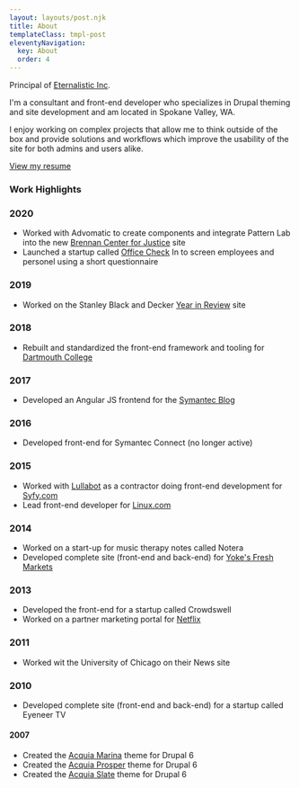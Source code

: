 ```yaml
---
layout: layouts/post.njk
title: About
templateClass: tmpl-post
eleventyNavigation:
  key: About
  order: 4
---
```


Principal of [Eternalistic Inc](https://www.eternalistic.com).

I'm a consultant and front-end developer who specializes in Drupal theming and site development and am located in Spokane Valley, WA.

I enjoy working on complex projects that allow me to think outside of the box and provide solutions and workflows which improve the usability of the site for both admins and users alike.

[View my resume](/resume)

### Work Highlights

### 2020
- Worked with Advomatic to create components and integrate Pattern Lab into the new [Brennan Center for Justice](https://www.brennancenter.org) site
- Launched a startup called [Office Check](https://www.officecheck.in) In to screen employees and personel using a short questionnaire

### 2019
- Worked on the Stanley Black and Decker [Year in Review](https://www.stanleyblackanddecker.com/who-we-are/2019-year-review) site

### 2018
- Rebuilt and standardized the front-end framework and tooling for [Dartmouth College](https://home.dartmouth.edu)

### 2017
- Developed an Angular JS frontend for the [Symantec Blog](https://symantec-enterprise-blogs.security.com/blogs)

### 2016
- Developed front-end for Symantec Connect (no longer active)

### 2015
- Worked with [Lullabot](https://www.lullabot.com) as a contractor doing front-end development for [Syfy.com](https://www.syfy.com)
- Lead front-end developer for [Linux.com](https://www.linux.com)

### 2014
- Worked on a start-up for music therapy notes called Notera
- Developed complete site (front-end and back-end) for [Yoke's Fresh Markets](https://www.yokesfreshmarkets.com)

### 2013
- Developed the front-end for a startup called Crowdswell
- Worked on a partner marketing portal for [Netflix](https://www.netflix.com)

### 2011
- Worked wit the University of Chicago on their News site

### 2010
- Developed complete site (front-end and back-end) for a startup called Eyeneer TV

#### 2007
- Created the [Acquia Marina](https://www.drupal.org/project/acquia_marina) theme for Drupal 6
- Created the [Acquia Prosper](https://www.drupal.org/project/acquia_prosper) theme for Drupal 6
- Created the [Acquia Slate](https://www.drupal.org/project/acquia_slate) theme for Drupal 6
